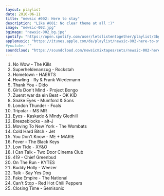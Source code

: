 ```yaml
---
layout: playlist
date: 2016-06-11
title: "newsic #002: Here to stay"
description: "Like #001: No clear theme at all :)"
image: "newsic-002.jpg"
bgimage: "newsic-002_bg.jpg"
spotify: "https://open.spotify.com/user/letslistentogether/playlist/3bgpz3KVePv34bH9lmc3eZ"
applemusic: "https://itunes.apple.com/de/playlist/newsic-002-here-to-stay/idpl.93240b4c344e41cfbb7dbb8c63188ba5"
#youtube: ""
soundcloud: "https://soundcloud.com/newsicmixtapes/sets/newsic-002-here-to-stay"
---
```


<ol>
	<li>No Wow - The Kills</li>
	<li>Superheldenanzug - Rockstah</li>
	<li>Hometown - HAERTS</li>
	<li>Howling - Ry & Frank Wiedemann</li>
	<li>Thank You - Dido</li>
	<li>Girls Don't Mind - Project Bongo</li>
	<li>Zuerst war da ein Beat - OK KID</li>
	<li>Snake Eyes - Mumford & Sons</li>
	<li>London Thunder - Foals</li>
	<li>Tripolar - MS MR</li>
	<li>Eyes - Kaskade & Mindy Gledhill</li>
	<li>Breezeblocks - alt-J</li>
	<li>Moving To New York - The Wombats</li>
	<li>Cold Hard Bitch - Jet</li>
	<li>You Don't Know - ME + MARIE</li>
	<li>Fever - The Black Keys</li>
	<li>Low Tide - XY&O</li>
	<li>I Can Talk - Two Door Cinema Club</li>
	<li>419 - Chief Greenbud</li>
	<li>On The Run - KYTES</li>
	<li>Buddy Holly - Weezer</li>
	<li>Talk - Say Yes Dog</li>
	<li>Fake Empire - The National</li>
	<li>Can't Stop - Red Hot Chili Peppers</li>
	<li>Closing Time - Semisonic</li>
</ol>